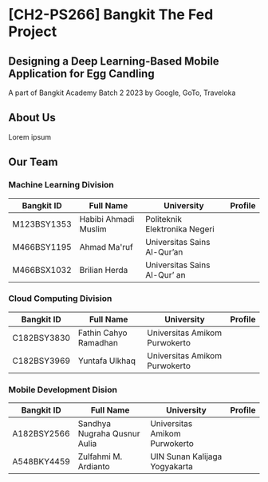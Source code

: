 # [CH2-PS266] Bangkit The Fed Project
## Designing a Deep Learning-Based Mobile Application for Egg Candling

A part of Bangkit Academy Batch 2 2023 by Google, GoTo, Traveloka


## About Us
Lorem ipsum

## Our Team
### Machine Learning Division

| Bangkit ID | Full Name | University | Profile |
| --- | --- | --- | --- |
| M123BSY1353 | Habibi Ahmadi Muslim | Politeknik Elektronika Negeri | |
| M466BSY1195 | Ahmad Ma'ruf | Universitas Sains Al-Qur’an | |
| M466BSX1032 | Brilian Herda | Universitas Sains Al-Qur’ an | |

### Cloud Computing Division

| Bangkit ID | Full Name | University | Profile |
| --- | --- | --- | --- |
| C182BSY3830 | Fathin Cahyo Ramadhan | Universitas Amikom Purwokerto | |
| C182BSY3969 | Yuntafa Ulkhaq | Universitas Amikom Purwokerto | |

### Mobile Development Dision

| Bangkit ID | Full Name | University | Profile |
| --- | --- | --- | --- |
| A182BSY2566 | Sandhya Nugraha Qusnur Aulia | Universitas Amikom Purwokerto | |
| A548BKY4459 | Zulfahmi M. Ardianto | UIN Sunan Kalijaga Yogyakarta | | 
